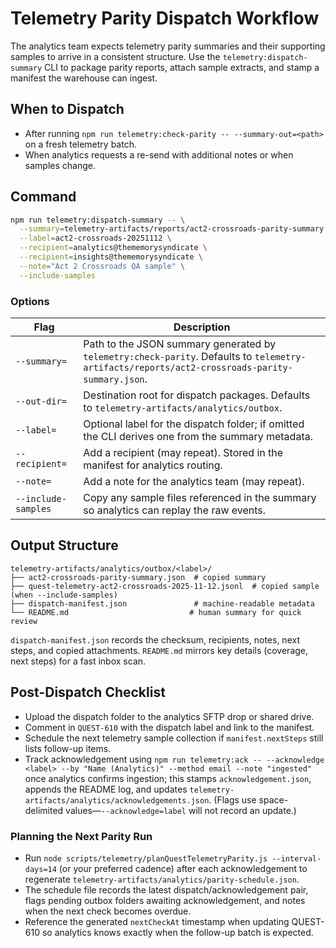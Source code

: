 # Telemetry Parity Dispatch Workflow

The analytics team expects telemetry parity summaries and their supporting samples to arrive in a consistent structure. Use the `telemetry:dispatch-summary` CLI to package parity reports, attach sample extracts, and stamp a manifest the warehouse can ingest.

## When to Dispatch
- After running `npm run telemetry:check-parity -- --summary-out=<path>` on a fresh telemetry batch.
- When analytics requests a re-send with additional notes or when samples change.

## Command
```bash
npm run telemetry:dispatch-summary -- \
  --summary=telemetry-artifacts/reports/act2-crossroads-parity-summary.json \
  --label=act2-crossroads-20251112 \
  --recipient=analytics@thememorysyndicate \
  --recipient=insights@thememorysyndicate \
  --note="Act 2 Crossroads QA sample" \
  --include-samples
```

### Options
| Flag | Description |
| --- | --- |
| `--summary=` | Path to the JSON summary generated by `telemetry:check-parity`. Defaults to `telemetry-artifacts/reports/act2-crossroads-parity-summary.json`. |
| `--out-dir=` | Destination root for dispatch packages. Defaults to `telemetry-artifacts/analytics/outbox`. |
| `--label=` | Optional label for the dispatch folder; if omitted the CLI derives one from the summary metadata. |
| `--recipient=` | Add a recipient (may repeat). Stored in the manifest for analytics routing. |
| `--note=` | Add a note for the analytics team (may repeat). |
| `--include-samples` | Copy any sample files referenced in the summary so analytics can replay the raw events. |

## Output Structure
```
telemetry-artifacts/analytics/outbox/<label>/
├── act2-crossroads-parity-summary.json  # copied summary
├── quest-telemetry-act2-crossroads-2025-11-12.jsonl  # copied sample (when --include-samples)
├── dispatch-manifest.json               # machine-readable metadata
└── README.md                           # human summary for quick review
```

`dispatch-manifest.json` records the checksum, recipients, notes, next steps, and copied attachments. `README.md` mirrors key details (coverage, next steps) for a fast inbox scan.

## Post-Dispatch Checklist
- Upload the dispatch folder to the analytics SFTP drop or shared drive.
- Comment in `QUEST-610` with the dispatch label and link to the manifest.
- Schedule the next telemetry sample collection if `manifest.nextSteps` still lists follow-up items.
- Track acknowledgement using `npm run telemetry:ack -- --acknowledge <label> --by "Name (Analytics)" --method email --note "ingested"` once analytics confirms ingestion; this stamps `acknowledgement.json`, appends the README log, and updates `telemetry-artifacts/analytics/acknowledgements.json`. (Flags use space-delimited values—`--acknowledge=label` will not record an update.)

### Planning the Next Parity Run
- Run `node scripts/telemetry/planQuestTelemetryParity.js --interval-days=14` (or your preferred cadence) after each acknowledgement to regenerate `telemetry-artifacts/analytics/parity-schedule.json`.
- The schedule file records the latest dispatch/acknowledgement pair, flags pending outbox folders awaiting acknowledgement, and notes when the next check becomes overdue.
- Reference the generated `nextCheckAt` timestamp when updating QUEST-610 so analytics knows exactly when the follow-up batch is expected.
